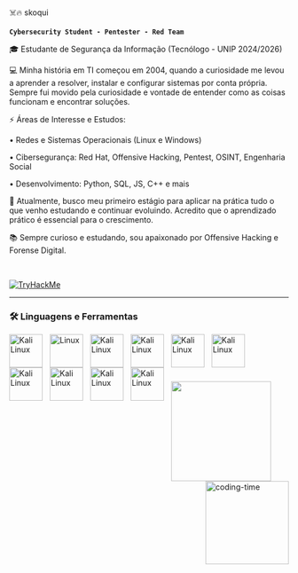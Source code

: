 ☠️🔥 skoqui

**`Cybersecurity Student - Pentester - Red Team`**

🎓 Estudante de Segurança da Informação (Tecnólogo - UNIP 2024/2026) 

💻 Minha história em TI começou em 2004, quando a curiosidade me levou a aprender a resolver, instalar e configurar sistemas por conta própria. Sempre fui movido pela curiosidade e vontade de entender como as coisas funcionam e encontrar soluções.

⚡ Áreas de Interesse e Estudos:

• Redes e Sistemas Operacionais (Linux e Windows)

• Cibersegurança: Red Hat, Offensive Hacking, Pentest, OSINT, Engenharia Social

• Desenvolvimento: Python, SQL, JS, C++ e mais

🚀 Atualmente, busco meu primeiro estágio para aplicar na prática tudo o que venho estudando e continuar evoluindo. Acredito que o aprendizado prático é essencial para o crescimento.

📚 Sempre curioso e estudando, sou apaixonado por Offensive Hacking e Forense Digital.

<br/>

<p align="left">
    <a href="https://tryhackme.com/r/p/skoqui">
        <img 
            alt="TryHackMe" 
            title="Vamos Jogar!" 
            src="https://img.shields.io/badge/TryHackMe-A4373A?style=for-the-badge&logo=microsoft-access&logoColor=white"
        />
    </a>


---

### 🛠️ Linguagens e Ferramentas


<img 
    align="left" 
    alt="Kali Linux"
    title="RED HAT" 
    width="60px" 
    style="padding-right: 10px;" 
    src="https://cdn.jsdelivr.net/gh/devicons/devicon@latest/icons/redhat/redhat-original-wordmark.svg" 
/>

<img 
    align="left" 
    alt="Linux"
    title="Linux" 
    width="60px" 
    style="padding-right: 10px;" 
    src="https://cdn.jsdelivr.net/gh/devicons/devicon@latest/icons/linux/linux-original.svg" 
/>

<img 
    align="left" 
    alt="Kali Linux"
    title="Windows11" 
    width="60px" 
    style="padding-right: 10px;" 
    src="https://cdn.jsdelivr.net/gh/devicons/devicon@latest/icons/windows11/windows11-original.svg" 
/>

<img 
    align="left" 
    alt="Kali Linux"
    title="Python" 
    width="60px" 
    style="padding-right: 10px;" 
    src="https://cdn.jsdelivr.net/gh/devicons/devicon@latest/icons/python/python-original.svg" 
/>

<img 
    align="left" 
    alt="Kali Linux"
    title="HTML5" 
    width="60px" 
    style="padding-right: 10px;" 
    src="https://cdn.jsdelivr.net/gh/devicons/devicon@latest/icons/html5/html5-original-wordmark.svg" 
/>

<img 
    align="left" 
    alt="Kali Linux"
    title="MYSQL" 
    width="60px" 
    style="padding-right: 10px;" 
    src="https://cdn.jsdelivr.net/gh/devicons/devicon@latest/icons/mysql/mysql-original.svg" 
/>

<img 
    align="left" 
    alt="Kali Linux"
    title="POSTGRESQL" 
    width="60px" 
    style="padding-right: 10px;" 
    src="https://cdn.jsdelivr.net/gh/devicons/devicon@latest/icons/postgresql/postgresql-original.svg" 
/>

<img 
    align="left" 
    alt="Kali Linux"
    title="APACHE" 
    width="60px" 
    style="padding-right: 10px;" 
    src="https://cdn.jsdelivr.net/gh/devicons/devicon@latest/icons/apache/apache-original.svg" 
/>

<img 
    align="left" 
    alt="Kali Linux"
    title="JS" 
    width="60px" 
    style="padding-right: 10px;" 
    src="https://cdn.jsdelivr.net/gh/devicons/devicon@latest/icons/javascript/javascript-original.svg" 
/>
<img 
    align="left" 
    alt="Kali Linux"
    title="C++" 
    width="60px" 
    style="padding-right: 10px;" 
    src="https://cdn.jsdelivr.net/gh/devicons/devicon@latest/icons/cplusplus/cplusplus-original.svg" 
/>




<br/>
<br/>
<br/>
<br/>
<br/>
<div>
  
  <img  height="180em" src="https://github-readme-stats.vercel.app/api?username=skoqui&show_icons=true&theme=dracula&include_all_commits=true&count_private=true"/>
  <img align="right" height="150" alt="coding-time" src="https://user-images.githubusercontent.com/74038190/229223156-0cbdaba9-3128-4d8e-8719-b6b4cf741b67.gif">
</div>
<br>

